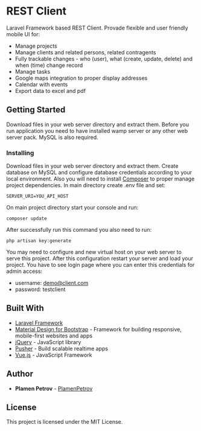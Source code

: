 # REST Client

Laravel Framework based REST Client. Provade flexible and user friendly mobile UI for:
* Manage projects
* Manage clients and related persons, related contragents
* Fully trackable changes - who (user), what (create, update, delete) and when (time) change record
* Manage tasks
* Google maps integration to proper display addresses
* Calendar with events
* Export data to excel and pdf

## Getting Started

Download files in your web server directory and extract them. Before you run application you need to have installed 
wamp server or any other web server pack. MySQL is also required.  

### Installing

Download files in your web server directory and extract them. Create database on MySQL and configure database credentials according to your local environment. Also you will need to install [Composer](https://getcomposer.org/download/) to proper manage project dependencies. 
In main directory create .env file and set:

```
SERVER_URI=YOU_API_HOST
```

On main project directory start your console and run:

```
composer update
```

After successfully run this command you also need to run:
```
php artisan key:generate
```

You may need to configure and new virtual host on your web server to serve this project. After this configuration restart your server and load your project. You have to see login page where you can enter this credentials for admin access:
* username: demo@client.com
* password: testclient


## Built With

* [Laravel Framework](https://laravel.com)
* [Material Design for Bootstrap](https://mdbootstrap.com/) - Framework for building responsive, mobile-first websites and apps 
* [jQuery](https://jquery.com/) - JavaScript library
* [Pusher](https://pusher.com/) - Build scalable realtime apps
* [Vue.js](https://vuejs.org/) - JavaScript Framework

## Author

* **Plamen Petrov** - [PlamenPetrov](https://github.com/plamenpetrov)

## License

This project is licensed under the MIT License.
